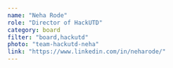 ```yaml
---
name: "Neha Rode"
role: "Director of HackUTD"
category: board
filter: "board,hackutd"
photo: "team-hackutd-neha"
link: "https://www.linkedin.com/in/neharode/"
---
```


